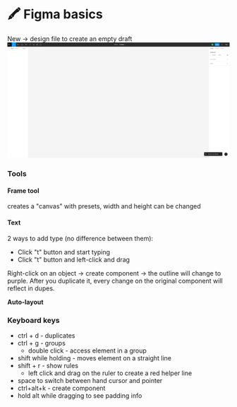 # 🖍 Figma basics

New -> design file to create an empty draft\
![](<.gitbook/assets/image (6).png>)

### Tools

#### **Frame tool**&#x20;

creates a "canvas" with presets, width and height can be changed&#x20;

#### Text

2 ways to add type (no difference between them):

* Click "t" button and start typing
* Click "t" button and left-click and drag

Right-click on an object -> create component -> the outline will change to purple. After you duplicate it, every change on the original component will reflect in dupes.

**Auto-layout**



### Keyboard keys

* ctrl + d - duplicates
* ctrl + g - groups
  * double click - access element in a group&#x20;
* shift while holding - moves element on a straight line
* shift + r - show rules
  * left click and drag on the ruler to create a red helper line
* space to switch between hand cursor and pointer
* ctrl+alt+k - create component
* hold alt while dragging to see padding info
